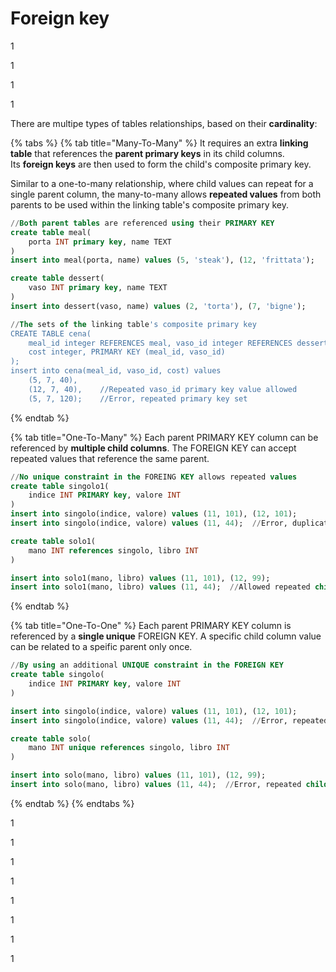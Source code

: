 # Foreign key

1

1

1

1

There are multipe types of tables relationships, based on their **cardinality**:

{% tabs %}
{% tab title="Many-To-Many" %}
It requires an extra **linking table** that references the **parent primary keys** in its child columns.\
Its **foreign keys** are then used to form the child's composite primary key.

Similar to a one-to-many relationship, where child values can repeat for a single parent column, the many-to-many allows **repeated values** from both parents to be used within the linking table's composite primary key.

```sql
//Both parent tables are referenced using their PRIMARY KEY
create table meal(
    porta INT primary key, name TEXT
)
insert into meal(porta, name) values (5, 'steak'), (12, 'frittata');

create table dessert(
    vaso INT primary key, name TEXT
)
insert into dessert(vaso, name) values (2, 'torta'), (7, 'bigne');

//The sets of the linking table's composite primary key
CREATE TABLE cena(
    meal_id integer REFERENCES meal, vaso_id integer REFERENCES dessert,
    cost integer, PRIMARY KEY (meal_id, vaso_id)
);
insert into cena(meal_id, vaso_id, cost) values 
    (5, 7, 40),
    (12, 7, 40),    //Repeated vaso_id primary key value allowed
    (5, 7, 120);    //Error, repeated primary key set 
```
{% endtab %}

{% tab title="One-To-Many" %}
Each parent PRIMARY KEY column can be referenced by **multiple child columns**. The FOREIGN KEY can accept repeated values that reference the same parent.

```sql
//No unique constraint in the FOREING KEY allows repeated values
create table singolo1(
    indice INT PRIMARY key, valore INT
)
insert into singolo(indice, valore) values (11, 101), (12, 101);
insert into singolo(indice, valore) values (11, 44);  //Error, duplicated parent

create table solo1(
    mano INT references singolo, libro INT
)

insert into solo1(mano, libro) values (11, 101), (12, 99);
insert into solo1(mano, libro) values (11, 44);  //Allowed repeated child value
```
{% endtab %}

{% tab title="One-To-One" %}
Each parent PRIMARY KEY column is referenced by a **single unique** FOREIGN KEY. A specific child column value can be related to a speific parent only once.

```sql
//By using an additional UNIQUE constraint in the FOREIGN KEY
create table singolo(
    indice INT PRIMARY key, valore INT
)

insert into singolo(indice, valore) values (11, 101), (12, 101);
insert into singolo(indice, valore) values (11, 44);  //Error, repeated primary

create table solo(
    mano INT unique references singolo, libro INT
)

insert into solo(mano, libro) values (11, 101), (12, 99);
insert into solo(mano, libro) values (11, 44);  //Error, repeated child value
```
{% endtab %}
{% endtabs %}

1

1

1

1

1

1

1

1
